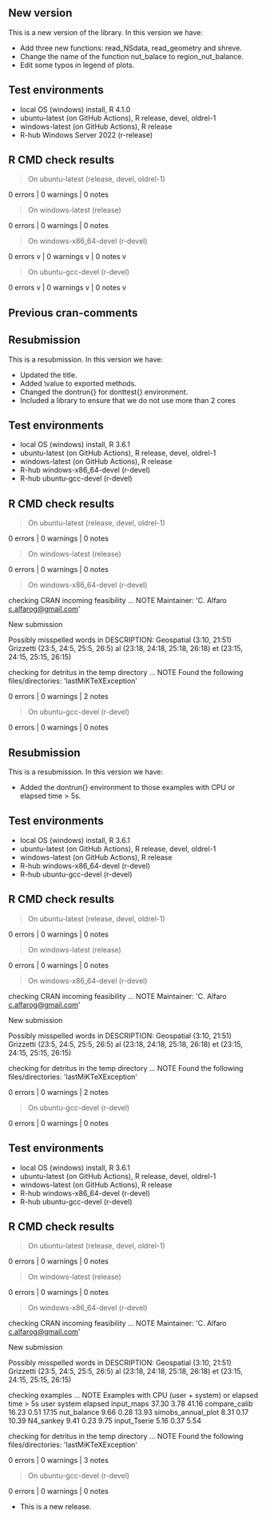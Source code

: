## New version
This is a new version of the library. In this version we have:

* Add three new functions: read_NSdata, read_geometry and shreve.
* Change the name of the function nut_balace to region_nut_balance.
* Edit some typos in legend of plots.

## Test environments
* local OS (windows) install, R 4.1.0
* ubuntu-latest (on GitHub Actions), R release, devel, oldrel-1
* windows-latest (on GitHub Actions), R release
* R-hub Windows Server 2022 (r-release)

## R CMD check results

> On ubuntu-latest (release, devel, oldrel-1)

0 errors | 0 warnings | 0 notes

> On windows-latest (release)

0 errors | 0 warnings | 0 notes

> On windows-x86_64-devel (r-devel)

0 errors v | 0 warnings v | 0 notes v

> On ubuntu-gcc-devel (r-devel)

0 errors v | 0 warnings v | 0 notes v

## Previous cran-comments

## Resubmission
This is a resubmission. In this version we have:

* Updated the title.
* Added \value to exported methods.
* Changed the dontrun{} for donttest{} environment.
* Included a library to ensure that we do not use more than 2 cores 

## Test environments
* local OS (windows) install, R 3.6.1
* ubuntu-latest (on GitHub Actions), R release, devel, oldrel-1
* windows-latest (on GitHub Actions), R release
* R-hub windows-x86_64-devel (r-devel)
* R-hub ubuntu-gcc-devel (r-devel)

## R CMD check results
> On ubuntu-latest (release, devel, oldrel-1)

0 errors | 0 warnings | 0 notes

> On windows-latest (release)

0 errors | 0 warnings | 0 notes

> On windows-x86_64-devel (r-devel)

checking CRAN incoming feasibility ... NOTE
  Maintainer: 'C. Alfaro <c.alfarog@gmail.com>'
  
  New submission
  
  Possibly misspelled words in DESCRIPTION:
    Geospatial (3:10, 21:51)
    Grizzetti (23:5, 24:5, 25:5, 26:5)
    al (23:18, 24:18, 25:18, 26:18)
    et (23:15, 24:15, 25:15, 26:15)

checking for detritus in the temp directory ... NOTE
  Found the following files/directories:
    'lastMiKTeXException'

0 errors | 0 warnings | 2 notes

> On ubuntu-gcc-devel (r-devel)

0 errors | 0 warnings | 0 notes

## Resubmission
This is a resubmission. In this version we have:

* Added the dontrun{} environment to those examples with CPU or elapsed time > 5s.

## Test environments
* local OS (windows) install, R 3.6.1
* ubuntu-latest (on GitHub Actions), R release, devel, oldrel-1
* windows-latest (on GitHub Actions), R release
* R-hub windows-x86_64-devel (r-devel)
* R-hub ubuntu-gcc-devel (r-devel)

## R CMD check results
> On ubuntu-latest (release, devel, oldrel-1)

0 errors | 0 warnings | 0 notes

> On windows-latest (release)

0 errors | 0 warnings | 0 notes

> On windows-x86_64-devel (r-devel)

checking CRAN incoming feasibility ... NOTE
  Maintainer: 'C. Alfaro <c.alfarog@gmail.com>'
  
  New submission
  
  Possibly misspelled words in DESCRIPTION:
    Geospatial (3:10, 21:51)
    Grizzetti (23:5, 24:5, 25:5, 26:5)
    al (23:18, 24:18, 25:18, 26:18)
    et (23:15, 24:15, 25:15, 26:15)

checking for detritus in the temp directory ... NOTE
  Found the following files/directories:
    'lastMiKTeXException'

0 errors | 0 warnings | 2 notes

> On ubuntu-gcc-devel (r-devel)

0 errors | 0 warnings | 0 notes

## Test environments
* local OS (windows) install, R 3.6.1
* ubuntu-latest (on GitHub Actions), R release, devel, oldrel-1
* windows-latest (on GitHub Actions), R release
* R-hub windows-x86_64-devel (r-devel)
* R-hub ubuntu-gcc-devel (r-devel)

## R CMD check results
> On ubuntu-latest (release, devel, oldrel-1)

0 errors | 0 warnings | 0 notes

> On windows-latest (release)

0 errors | 0 warnings | 0 notes

> On windows-x86_64-devel (r-devel)

checking CRAN incoming feasibility ... NOTE
  Maintainer: 'C. Alfaro <c.alfarog@gmail.com>'
  
  New submission
  
  Possibly misspelled words in DESCRIPTION:
    Geospatial (3:10, 21:51)
    Grizzetti (23:5, 24:5, 25:5, 26:5)
    al (23:18, 24:18, 25:18, 26:18)
    et (23:15, 24:15, 25:15, 26:15)

checking examples ... NOTE
  Examples with CPU (user + system) or elapsed time > 5s
                      user system elapsed
  input_maps         37.30   3.78   41.16
  compare_calib      16.23   0.51   17.15
  nut_balance         9.66   0.28   13.93
  simobs_annual_plot  8.31   0.17   10.39
  N4_sankey           9.41   0.23    9.75
  input_Tserie        5.16   0.37    5.54

checking for detritus in the temp directory ... NOTE
  Found the following files/directories:
    'lastMiKTeXException'

0 errors | 0 warnings | 3 notes

> On ubuntu-gcc-devel (r-devel)

0 errors | 0 warnings | 0 notes

* This is a new release.
